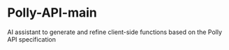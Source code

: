 # Polly-API-main
AI assistant to generate and refine client-side functions based on the Polly API specification
